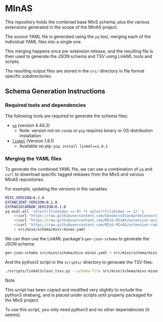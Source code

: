 # MInAS

This repository holds the combined base MIxS schema, plus the various extensions generated in the scope of the MInAS project.

The source YAML file is generated using the `yq` tool, merging each of the individual YAML files into a single one.

This merging happens once per extension release, and the resulting file is then used to generate the JSON schema and TSV using LinkML tools and scripts.

The resulting output files are stored in the `src/` directory in file format specific subdirectories.

## Schema Generation Instructions

### Required tools and dependencies

The following tools are required to generate the schema files:

- [`yq`](https://github.com/mikefarah/yq/?tab=readme-ov-file#install) (version 4.44.2)
  - Note: version not on `conda` or `pip` requires binary or OS distribution installation
- [`linkml`](https://github.com/linkml/linkml) (Version 1.8.1)
  - Available on pip: `pip install linkml==1.8.1`

### Merging the YAML files

To generate the combined YAML file, we can use a combination of `yq` and `curl` to download specific tagged releases from the MIxS and various MInAS repositories.

For example, updating the versions in the variables

```bash
MIXS_VERSION=6.2.0
EXTANCIENT_VERSION=0.1.0
EXTRADIOCARBON_VERSION=0.1.0
yq eval-all 'select(fileIndex == 0) *+ select(fileIndex == 1)' \
    <(curl "https://raw.githubusercontent.com/GenomicsStandardsConsortium/mixs/v$MIXS_VERSION/src/mixs/schema/mixs.yaml") \ ## Base MIxS schema
    <(curl "https://raw.githubusercontent.com/MIxS-MInAS/extension-ancient/v$EXTANCIENT_VERSION/src/mixs/schema/mixs.yaml") \ ## Ancient DNA extension
    <(curl "https://raw.githubusercontent.com/MIxS-MInAS/extension-radiocarbon/v$EXTRADIOCARBON_VERSION/src/mixs/schema/mixs.yaml") \ ## Radiocarbon extension
    > src/mixs/schema/mixs-minas.yaml
```

We can then use the LinkML package's `gen-json-schema` to generate the JSON schema:

```bash
gen-json-schema src/mixs/schema/mixs-minas.yaml > src/mixs/schema/mixs-minas.json
```

And the python3 script in the `scripts/` directory to generate the TSV files:

```bash
./scripts/linkml2class_tsvs.py --schema-file src/mixs/schema/mixs-minas.yaml --output-dir project/class-model-tsvs/
```

> [!Note]
> This script has been copied and modified very slightly to include the python3 shebang, and is placed under scripts until properly packaged for the MIxS project.
>
> To use this script, you only need python3 and no other dependencies (it seems).
